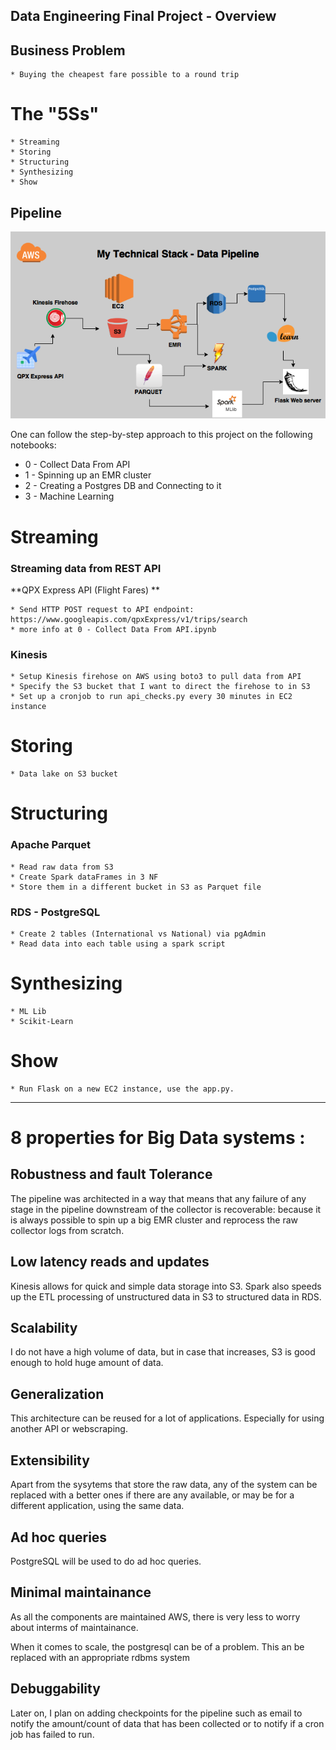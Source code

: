 ## Data Engineering Final Project - Overview

## Business Problem

    * Buying the cheapest fare possible to a round trip

# The "5Ss"
    * Streaming
    * Storing
    * Structuring
    * Synthesizing
    * Show

## Pipeline 

<img src="my_dag.png">

One can follow the step-by-step approach to this project on the following notebooks:
* 0 - Collect Data From API
* 1 - Spinning up an EMR cluster
* 2 - Creating a Postgres DB and Connecting to it
* 3 - Machine Learning


# Streaming

### Streaming data from REST API 
**QPX Express API (Flight Fares) **

    * Send HTTP POST request to API endpoint: https://www.googleapis.com/qpxExpress/v1/trips/search
    * more info at 0 - Collect Data From API.ipynb
    
### Kinesis

    * Setup Kinesis firehose on AWS using boto3 to pull data from API
    * Specify the S3 bucket that I want to direct the firehose to in S3
    * Set up a cronjob to run api_checks.py every 30 minutes in EC2 instance


# Storing

    * Data lake on S3 bucket

# Structuring  

### Apache Parquet

    * Read raw data from S3
    * Create Spark dataFrames in 3 NF
    * Store them in a different bucket in S3 as Parquet file 

### RDS - PostgreSQL

    * Create 2 tables (International vs National) via pgAdmin
    * Read data into each table using a spark script

# Synthesizing

    * ML Lib
    * Scikit-Learn

# Show

    * Run Flask on a new EC2 instance, use the app.py.


-------
 
# 8 properties for Big Data systems :

## Robustness and fault Tolerance
The pipeline was architected in a way that means that any failure of any stage in the pipeline downstream of the collector is recoverable: because it is always possible to spin up a big EMR cluster and reprocess the raw collector logs from scratch.

## Low latency reads and updates
Kinesis allows for quick and simple data storage into S3. Spark also speeds up the ETL processing of unstructured data in S3 to structured data in RDS.


## Scalability
I do not have a high volume of data, but in case that increases, S3 is good enough to hold huge amount of data.

## Generalization
This architecture can be reused for a lot of applications. Especially for using another API or webscraping.

## Extensibility
Apart from the sysytems that store the raw data, any of the system can be replaced with a better ones if there are any available, or may be for a different application, using the same data.

## Ad hoc queries
PostgreSQL will be used to do ad hoc queries.


## Minimal maintainance
As all the components are maintained AWS, there is very less to worry about interms of maintainance.

When it comes to scale, the postgresql can be of a problem. This an be replaced with an appropriate rdbms system

## Debuggability
Later on, I plan on adding checkpoints for the pipeline such as email to notify the amount/count of data that has been collected or to notify if a cron job has failed to run. 
